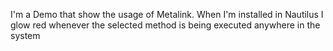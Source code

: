 I'm a Demo that show the usage of Metalink. When I'm installed in Nautilus I glow red whenever the selected method is being executed anywhere in the system 